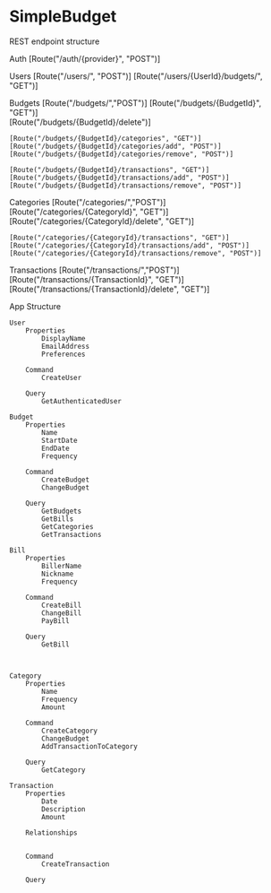 SimpleBudget
============

REST endpoint structure

Auth
    [Route("/auth/{provider}", "POST")]

Users
    [Route("/users/", "POST")]
    [Route("/users/{UserId}/budgets/", "GET")]

Budgets
    [Route("/budgets/","POST")]
    [Route("/budgets/{BudgetId}", "GET")]	 
    [Route("/budgets/{BudgetId}/delete")]
	 
    [Route("/budgets/{BudgetId}/categories", "GET")]
    [Route("/budgets/{BudgetId}/categories/add", "POST")]	 
    [Route("/budgets/{BudgetId}/categories/remove", "POST")]
	 
    [Route("/budgets/{BudgetId}/transactions", "GET")]
    [Route("/budgets/{BudgetId}/transactions/add", "POST")]
    [Route("/budgets/{BudgetId}/transactions/remove", "POST")]

Categories
    [Route("/categories/","POST")]
    [Route("/categories/{CategoryId}", "GET")]
    [Route("/categories/{CategoryId}/delete", "GET")]

    [Route("/categories/{CategoryId}/transactions", "GET")]
    [Route("/categories/{CategoryId}/transactions/add", "POST")]
    [Route("/categories/{CategoryId}/transactions/remove", "POST")]

Transactions
    [Route("/transactions/","POST")]
    [Route("/transactions/{TransactionId}", "GET")]
    [Route("/transactions/{TransactionId}/delete", "GET")]

App Structure
    
	User
		Properties
			DisplayName
			EmailAddress
			Preferences

        Command
			CreateUser

        Query
			GetAuthenticatedUser

	Budget
		Properties
			Name
			StartDate
			EndDate
			Frequency

        Command
			CreateBudget
			ChangeBudget

        Query
			GetBudgets
			GetBills
			GetCategories
			GetTransactions

    Bill
		Properties
			BillerName
			Nickname
			Frequency

        Command
			CreateBill
			ChangeBill
			PayBill

        Query
			GetBill

    

    Category
		Properties
			Name
			Frequency
			Amount

        Command
			CreateCategory
			ChangeBudget
			AddTransactionToCategory

        Query
			GetCategory

    Transaction
		Properties			
			Date
			Description
			Amount

		Relationships
			

        Command
			CreateTransaction

        Query
